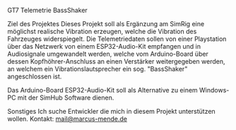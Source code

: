 GT7 Telemetrie BassShaker

Ziel des Projektes
Dieses Projekt soll als Ergänzung am SimRig eine möglichst realische Vibration erzeugen, welche die Vibration des Fahrzeuges widerspiegelt.
Die Telemetriedaten sollen von einer Playstation über das Netzwerk von einem ESP32-Audio-Kit empfangen und in Audiosignale umgewandelt werden, 
welche vom Arduino-Board über dessen Kopfhöhrer-Anschluss an einen Verstärker weitergegeben werden, an welchem ein Vibrationslautsprecher
ein sog. "BassShaker" angeschlossen ist.

Das Arduino-Board ESP32-Audio-Kit soll als Alternative zu einem Windows-PC mit der SimHub Software dienen.

Sonstiges
Ich suche Entwickler die mich in diesem Projekt unterstützen wollen.
Kontakt: mail@marcus-mende.de
